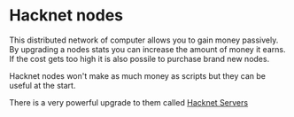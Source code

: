 # Hacknet nodes

This distributed network of computer allows you to gain money passively. By upgrading a nodes stats you can increase the amount of money it earns. If the cost gets too high it is also possile to purchase brand new nodes.

Hacknet nodes won't make as much money as scripts but they can be useful at the start.

There is a very powerful upgrade to them called [Hacknet Servers](../advanced/hacknetservers.md)
